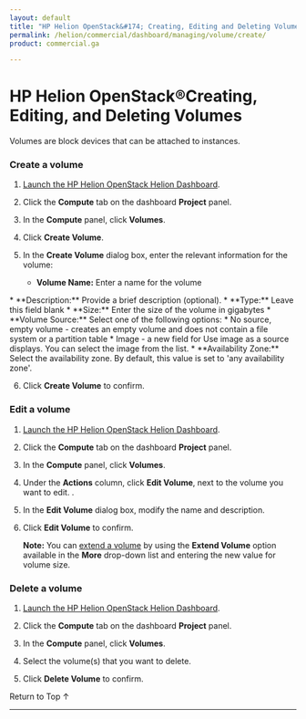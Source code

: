 ```yaml
---
layout: default
title: "HP Helion OpenStack&#174; Creating, Editing and Deleting Volumes"
permalink: /helion/commercial/dashboard/managing/volume/create/
product: commercial.ga

---
```

<!--UNDER REVISION-->

<script>

function PageRefresh {
onLoad="window.refresh"
}

PageRefresh();

</script>

<!--
<p style="font-size: small;"> <a href="/helion/commercial/ga1/install/">&#9664; PREV</a> | <a href="/helion/commercial/ga1/install-overview/">&#9650; UP</a> | <a href="/helion/commercial/ga1/">NEXT &#9654;</a> 
-->

# HP Helion OpenStack&#174;Creating, Editing, and Deleting Volumes

Volumes are block devices that can be attached to instances.

### Create a volume ###

1. [Launch the HP Helion OpenStack Helion Dashboard](/helion/openstack/dashboard/login/).

2. Click the **Compute** tab on the dashboard **Project** panel.

3. In the **Compute** panel, click **Volumes**.

4. Click **Create Volume**.

5. In the **Create Volume** dialog box, enter the relevant information for the volume: 

	* **Volume Name:** Enter a name for the volume  
</li>
	* **Description:** Provide a brief description (optional).  
</li>
	* **Type:** Leave this field blank</li>
	* **Size:** Enter the size of the volume in gigabytes  
</li>
	* 
**Volume Source:** Select one of the following options: 
		* No source, empty volume - creates an empty volume and does not contain a file system or a partition table  
		* Image - a new field for Use image as a source displays. You can select the image from the list.  </li>
	* **Availability Zone:** Select the availability zone. By default, this value is set to 'any availability zone'.  </li>

6. Click **Create Volume** to confirm.  

### Edit a volume ###

1. [Launch the HP Helion OpenStack Helion Dashboard](/helion/openstack/dashboard/login/).

2. Click the **Compute** tab on the dashboard **Project** panel.

3. In the **Compute** panel, click **Volumes**.

4. Under the **Actions** column, click **Edit Volume**, next to the volume you want to edit.  	.

5. In the **Edit Volume** dialog box, modify the name and description.

6. Click **Edit Volume** to confirm. 

	**Note:** You can [extend a volume](/helion/commercial/dashboard/managing/volume/extend/) by using the **Extend Volume** option available in the **More** drop-down list and entering the new value for volume size.

### Delete a volume ###

1. [Launch the HP Helion OpenStack Helion Dashboard](/helion/openstack/dashboard/login/).

2. Click the **Compute** tab on the dashboard **Project** panel.

3. In the **Compute** panel, click **Volumes**.

4. Select the volume(s) that you want to delete.

5. Click **Delete Volume** to confirm.

<p><a href="#top" style="padding:14px 0px 14px 0px; text-decoration: none;"> Return to Top &#8593; </a>


----
